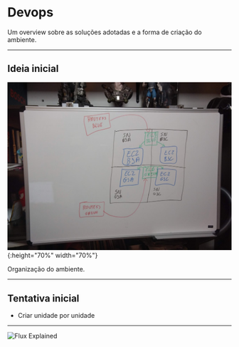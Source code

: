 # Devops #

Um overview sobre as soluções adotadas e a forma de criação do ambiente.

---

## Ideia inicial ##

![Diagrama](assets/architecture_diagram.jpg){:height="70%" width="70%"}

Organização do ambiente.

---

## Tentativa inicial ##

- Criar unidade por unidade

---

![Flux Explained](https://facebook.github.io/flux/img/flux-simple-f8-diagram-explained-1300w.png)
